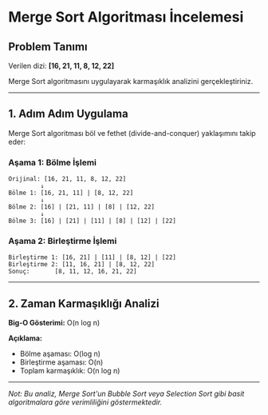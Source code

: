 # Merge Sort Algoritması İncelemesi

## Problem Tanımı
Verilen dizi: **[16, 21, 11, 8, 12, 22]**

Merge Sort algoritmasını uygulayarak karmaşıklık analizini gerçekleştiriniz.

---

## 1. Adım Adım Uygulama

Merge Sort algoritması böl ve fethet (divide-and-conquer) yaklaşımını takip eder:

### Aşama 1: Bölme İşlemi
```
Orijinal: [16, 21, 11, 8, 12, 22]
         ↓
Bölme 1: [16, 21, 11] | [8, 12, 22]
         ↓
Bölme 2: [16] | [21, 11] | [8] | [12, 22]
         ↓
Bölme 3: [16] | [21] | [11] | [8] | [12] | [22]
```

### Aşama 2: Birleştirme İşlemi
```
Birleştirme 1: [16, 21] | [11] | [8, 12] | [22]
Birleştirme 2: [11, 16, 21] | [8, 12, 22]
Sonuç:       [8, 11, 12, 16, 21, 22]
```

---

## 2. Zaman Karmaşıklığı Analizi

**Big-O Gösterimi:** O(n log n)

**Açıklama:**
- Bölme aşaması: O(log n)
- Birleştirme aşaması: O(n)
- Toplam karmaşıklık: O(n log n)

---

*Not: Bu analiz, Merge Sort'un Bubble Sort veya Selection Sort gibi basit algoritmalara göre verimliliğini göstermektedir.*








